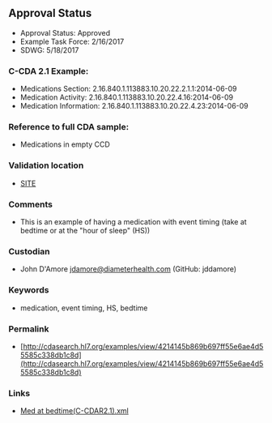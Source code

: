 ## Approval Status 

* Approval Status: Approved
* Example Task Force: 2/16/2017
* SDWG: 5/18/2017

### C-CDA 2.1 Example:

* Medications Section: 2.16.840.1.113883.10.20.22.2.1.1:2014-06-09
* Medication Activity: 2.16.840.1.113883.10.20.22.4.16:2014-06-09
* Medication Information: 2.16.840.1.113883.10.20.22.4.23:2014-06-09

### Reference to full CDA sample:
* Medications in empty CCD

### Validation location

* [SITE](https://site.healthit.gov/sandbox-ccda/ccda-validator)


### Comments

* This is an example of having a medication with event timing (take at bedtime or at the "hour of sleep" (HS))

### Custodian

* John D'Amore jdamore@diameterhealth.com (GitHub: jddamore)

### Keywords

* medication, event timing, HS, bedtime

### Permalink

* [http://cdasearch.hl7.org/examples/view/4214145b869b697ff55e6ae4d55585c338db1c8d](http://cdasearch.hl7.org/examples/view/4214145b869b697ff55e6ae4d55585c338db1c8d)

### Links

* [Med at bedtime(C-CDAR2.1).xml](https://github.com/HL7/C-CDA-Examples/tree/master/Medications/Med%20at%20bedtime/Med%20at%20bedtime%28C-CDAR2.1%29.xml)
